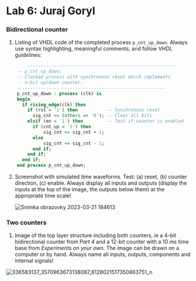 # Lab 6: Juraj Goryl

### Bidirectional counter

1. Listing of VHDL code of the completed process `p_cnt_up_down`. Always use syntax highlighting, meaningful comments, and follow VHDL guidelines:

```vhdl
        --------------------------------------------------------
    -- p_cnt_up_down:
    -- Clocked process with synchronous reset which implements
    -- n-bit up/down counter.
    --------------------------------------------------------
    p_cnt_up_down : process (clk) is
    begin
      if rising_edge(clk) then
        if (rst = '1') then           -- Synchronous reset
          sig_cnt <= (others => '0'); -- Clear all bits
        elsif (en = '1') then         -- Test if counter is enabled
          if (cnt_up = '1') then
              sig_cnt <= sig_cnt + 1;
          else
              sig_cnt <= sig_cnt - 1;
          end if;        
        end if;
      end if;
    end process p_cnt_up_down;
```

2. Screenshot with simulated time waveforms. Test: (a) reset, (b) counter direction, (c) enable. Always display all inputs and outputs (display the inputs at the top of the image, the outputs below them) at the appropriate time scale!

   ![Snímka obrazovky 2023-03-21 184613](https://user-images.githubusercontent.com/124798537/226696980-8b76f448-7797-4622-9bde-21cb2fae6ae0.png)


### Two counters

1. Image of the top layer structure including both counters, ie a 4-bit bidirectional counter from *Part 4* and a 12-bit counter with a 10 ms time base from *Experiments on your own*. The image can be drawn on a computer or by hand. Always name all inputs, outputs, components and internal signals!



  ![336583137_3570963673138087_8128021517350863751_n](https://user-images.githubusercontent.com/124798537/226718949-de14f502-0a24-45ab-a465-d933a8599055.jpg)

